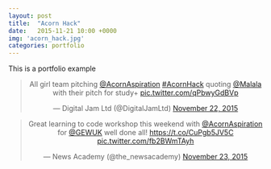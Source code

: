 ```yaml
---
layout: post
title:  "Acorn Hack"
date:   2015-11-21 10:00 +0000
img: 'acorn_hack.jpg'
categories: portfolio
---
```


This is a portfolio example

<center>
<blockquote class="twitter-tweet" lang="en"><p lang="en" dir="ltr">All girl team pitching <a href="https://twitter.com/AcornAspiration">@AcornAspiration</a> <a href="https://twitter.com/hashtag/AcornHack?src=hash">#AcornHack</a> quoting <a href="https://twitter.com/Malala">@Malala</a> with their pitch for study+ <a href="https://t.co/qPbwyGdBVp">pic.twitter.com/qPbwyGdBVp</a></p>&mdash; Digital Jam Ltd (@DigitalJamLtd) <a href="https://twitter.com/DigitalJamLtd/status/668465042619293698">November 22, 2015</a></blockquote>
<script async src="//platform.twitter.com/widgets.js" charset="utf-8"></script>
</center>

<center>
<blockquote class="twitter-tweet" lang="en"><p lang="en" dir="ltr">Great learning to code workshop this weekend with <a href="https://twitter.com/AcornAspiration">@AcornAspiration</a> for <a href="https://twitter.com/GEWUK">@GEWUK</a> well done all! <a href="https://t.co/CuPgb5JV5C">https://t.co/CuPgb5JV5C</a> <a href="https://t.co/fb2BWmTAyh">pic.twitter.com/fb2BWmTAyh</a></p>&mdash; News Academy (@the_newsacademy) <a href="https://twitter.com/the_newsacademy/status/668764143164461056">November 23, 2015</a></blockquote>
<script async src="//platform.twitter.com/widgets.js" charset="utf-8"></script>
</center>